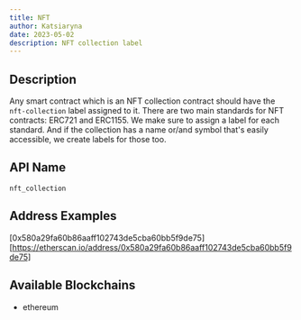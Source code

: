 ```yaml
---
title: NFT
author: Katsiaryna
date: 2023-05-02
description: NFT collection label
---
```


## Description

Any smart contract which is an NFT collection contract should have the `nft-collection` label assigned to it. There are two main standards for NFT contracts: ERC721 and ERC1155. We make sure to assign a label for each standard. And if the collection has a name or/and symbol that's easily accessible, we create labels for those too.

## API Name

`nft_collection`

## Address Examples

[0x580a29fa60b86aaff102743de5cba60bb5f9de75][https://etherscan.io/address/0x580a29fa60b86aaff102743de5cba60bb5f9de75]

## Available Blockchains

* ethereum
